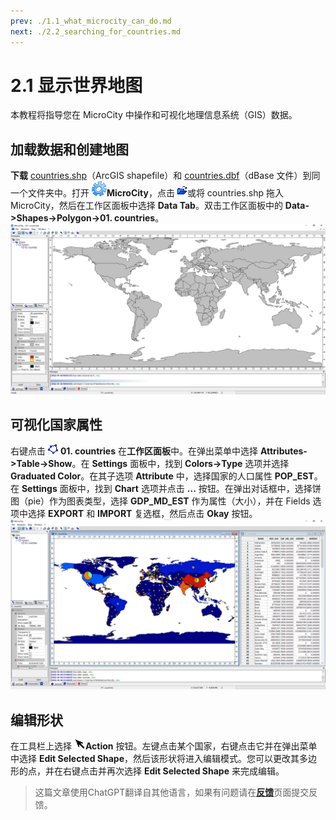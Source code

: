 ```yaml
---
prev: ./1.1_what_microcity_can_do.md
next: ./2.2_searching_for_countries.md
---
```


# 2.1 显示世界地图
本教程将指导您在 MicroCity 中操作和可视化地理信息系统（GIS）数据。
## 加载数据和创建地图
**下载** [countries.shp](https://github.com/microcity/microcity.github.io/raw/main/docs/data/countries.shp)（ArcGIS shapefile）和 [countries.dbf](https://github.com/microcity/microcity.github.io/raw/main/docs/data/countries.dbf)（dBase 文件）到同一个文件夹中。打开 ![icon_microcity](../../images/doc/icon_microcity.png)**MicroCity**，点击 ![button_load](../../images/doc/button_load.png)或将 countries.shp 拖入 MicroCity，然后在工作区面板中选择 **Data Tab**。双击工作区面板中的 **Data->Shapes->Polygon->01. countries**。
![Screenshot](../../images/doc/world_countries.png)
## 可视化国家属性
右键点击 ![icon](../../images/doc/icon_shapes_polygon.png) **01. countries** 在**工作区面板**中。在弹出菜单中选择 **Attributes->Table->Show**。在 **Settings** 面板中，找到 **Colors->Type** 选项并选择 **Graduated Color**。在其子选项 **Attribute** 中，选择国家的人口属性 **POP_EST**。在 **Settings** 面板中，找到 **Chart** 选项并点击 **...** 按钮。在弹出对话框中，选择饼图（pie）作为图表类型，选择 **GDP_MD_EST** 作为属性（大小），并在 Fields 选项中选择 **EXPORT** 和 **IMPORT** 复选框，然后点击 **Okay** 按钮。
![Screenshot](../../images/doc/data_visualization.png)
## 编辑形状
在工具栏上选择 ![button](../../images/doc/button_action.png)**Action** 按钮。左键点击某个国家，右键点击它并在弹出菜单中选择 **Edit Selected Shape**，然后该形状将进入编辑模式。您可以更改其多边形的点，并在右键点击并再次选择 **Edit Selected Shape** 来完成编辑。

> 这篇文章使用ChatGPT翻译自其他语言，如果有问题请在[**反馈**](https://github.com/huuhghhgyg/MicroCityNotes/issues/new)页面提交反馈。